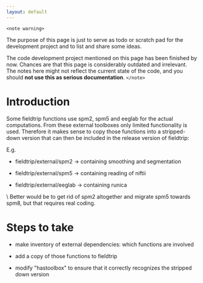 ```yaml
---
layout: default
---
```


`<note warning>`

The purpose of this page is just to serve as todo or scratch pad for the development project and to list and share some ideas. 

The code development project mentioned on this page has been finished by now. Chances are that this page is considerably outdated and irrelevant. The notes here might not reflect the current state of the code, and you should **not use this as serious documentation**.
`</note>`

# Introduction

Some fieldtrip functions use spm2, spm5 and eeglab for the actual computations. From these external toolboxes only limited functionality is used. Therefore it makes sense to copy those functions into a stripped-down version that can then be included in the release version of fieldtrip: 

E.g.


*  fieldtrip/external/spm2 -> containing smoothing and segmentation

*  fieldtrip/external/spm5 -> containing reading of niftii

*  fieldtrip/external/eeglab -> containing runica

\\
Better would be to get rid of spm2 altogether and migrate spm5 towards spm8, but that requires real coding. 

# Steps to take


*  make inventory of external dependencies: which functions are involved

*  add a copy of those functions to fieldtrip

*  modify "hastoolbox" to ensure that it correctly recognizes the stripped down version


 


